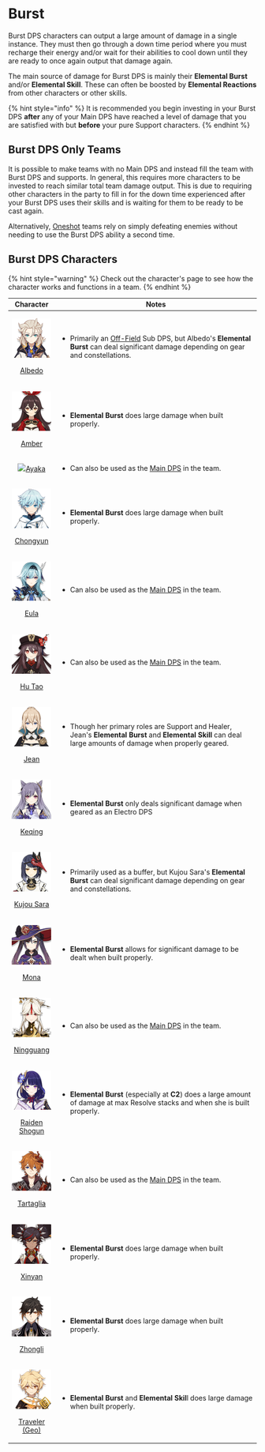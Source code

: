 # Burst

Burst DPS characters can output a large amount of damage in a single instance. They must then go through a down time period where you must recharge their energy and/or wait for their abilities to cool down until they are ready to once again output that damage again.

The main source of damage for Burst DPS is mainly their **Elemental Burst** and/or **Elemental Skill**. These can often be boosted by **Elemental Reactions** from other characters or other skills.

{% hint style="info" %}
It is recommended you begin investing in your Burst DPS **after** any of your Main DPS have reached a level of damage that you are satisfied with but **before** your pure Support characters.
{% endhint %}

## Burst DPS Only Teams

It is possible to make teams with no Main DPS and instead fill the team with Burst DPS and supports. In general, this requires more characters to be invested to reach similar total team damage output. This is due to requiring other characters in the party to fill in for the down time experienced after your Burst DPS uses their skills and is waiting for them to be ready to be cast again.

Alternatively, [Oneshot](../../teams/oneshot.md) teams rely on simply defeating enemies without needing to use the Burst DPS ability a second time.

## Burst DPS Characters

{% hint style="warning" %}
Check out the character's page to see how the character works and functions in a team.
{% endhint %}

|                                                                       Character                                                                       | Notes                                                                                                                                                                                                  |
| :---------------------------------------------------------------------------------------------------------------------------------------------------: | ------------------------------------------------------------------------------------------------------------------------------------------------------------------------------------------------------ |
|           <p><img src="../../.gitbook/assets/UI_AvatarIcon_Albedo.png" alt=""></p><p><a href="../../characters/geo/albedo.md">Albedo</a></p>          | <ul><li>Primarily an <a href="off-field.md">Off-Field</a> Sub DPS, but Albedo's <strong>Elemental Burst</strong> can deal significant damage depending on gear and constellations.</li></ul>           |
|            <p><img src="../../.gitbook/assets/UI_AvatarIcon_Amber.png" alt=""></p><p><a href="../../characters/pyro/amber.md">Amber</a></p>           | <ul><li><strong>Elemental Burst</strong> does large damage when built properly.</li></ul>                                                                                                              |
|                              ![](../../.gitbook/assets/UI\_AvatarIcon\_Ayaka.png)[Ayaka](../../characters/cryo/ayaka.md)                              | <ul><li>Can also be used as the <a href="../main-dps.md">Main DPS</a> in the team.</li></ul>                                                                                                           |
|       <p><img src="../../.gitbook/assets/UI_AvatarIcon_Chongyun.png" alt=""></p><p><a href="../../characters/cryo/chongyun.md">Chongyun</a></p>       | <ul><li><strong>Elemental Burst</strong> does large damage when built properly.</li></ul>                                                                                                              |
|             <p><img src="../../.gitbook/assets/UI_AvatarIcon_Eula.png" alt=""></p><p><a href="../../characters/cryo/eula.md">Eula</a></p>             | <ul><li>Can also be used as the <a href="../main-dps.md">Main DPS</a> in the team.</li></ul>                                                                                                           |
|           <p><img src="../../.gitbook/assets/UI_AvatarIcon_Hutao.png" alt=""></p><p><a href="../../characters/pyro/hu-tao.md">Hu Tao</a></p>          | <ul><li>Can also be used as the <a href="../main-dps.md">Main DPS</a> in the team.</li></ul>                                                                                                           |
|             <p><img src="../../.gitbook/assets/UI_AvatarIcon_Jean.png" alt=""></p><p><a href="../../characters/anemo/jean.md">Jean</a></p>            | <ul><li>Though her primary roles are Support and Healer, Jean's <strong>Elemental Burst</strong> and <strong>Elemental Skill</strong> can deal large amounts of damage when properly geared.</li></ul> |
|         <p><img src="../../.gitbook/assets/UI_AvatarIcon_Keqing.png" alt=""></p><p><a href="../../characters/electro/keqing.md">Keqing</a></p>        | <ul><li><strong>Elemental Burst</strong> only deals significant damage when geared as an Electro DPS</li></ul>                                                                                         |
|      <p><img src="../../.gitbook/assets/UI_AvatarIcon_Sara.png" alt=""></p><p><a href="../../characters/electro/kujou-sara.md">Kujou Sara</a></p>     | <ul><li>Primarily used as a buffer, but Kujou Sara's <strong>Elemental Burst</strong> can deal significant damage depending on gear and constellations.</li></ul>                                      |
|             <p><img src="../../.gitbook/assets/UI_AvatarIcon_Mona.png" alt=""></p><p><a href="../../characters/hydro/mona.md">Mona</a></p>            | <ul><li><strong>Elemental Burst</strong> allows for significant damage to be dealt when built properly.</li></ul>                                                                                      |
|      <p><img src="../../.gitbook/assets/UI_AvatarIcon_Ningguang.png" alt=""></p><p><a href="../../characters/geo/ningguang.md">Ningguang</a></p>      | <ul><li>Can also be used as the <a href="../main-dps.md">Main DPS</a> in the team.</li></ul>                                                                                                           |
| <p><img src="../../.gitbook/assets/UI_AvatarIcon_Shougun.png" alt=""></p><p><a href="../../characters/electro/raiden-shogun.md">Raiden Shogun</a></p> | <ul><li><strong>Elemental Burst</strong> (especially at <strong>C2</strong>) does a large amount of damage at max Resolve stacks and when she is built properly.</li></ul>                             |
|     <p><img src="../../.gitbook/assets/UI_AvatarIcon_Tartaglia.png" alt=""></p><p><a href="../../characters/hydro/tartaglia.md">Tartaglia</a></p>     | <ul><li>Can also be used as the <a href="../main-dps.md">Main DPS</a> in the team.</li></ul>                                                                                                           |
|          <p><img src="../../.gitbook/assets/UI_AvatarIcon_Xinyan.png" alt=""></p><p><a href="../../characters/pyro/xinyan.md">Xinyan</a></p>          | <ul><li><strong>Elemental Burst</strong> does large damage when built properly.</li></ul>                                                                                                              |
|         <p><img src="../../.gitbook/assets/UI_AvatarIcon_Zhongli.png" alt=""></p><p><a href="../../characters/geo/zhongli.md">Zhongli</a></p>         | <ul><li><strong>Elemental Burst</strong> does large damage when built properly.</li></ul>                                                                                                              |
|  <p><img src="../../.gitbook/assets/UI_AvatarIcon_Aether_Geo.png" alt=""></p><p><a href="../../characters/geo/traveler-geo.md">Traveler (Geo)</a></p> | <ul><li><strong>Elemental Burst</strong> and <strong>Elemental Skil</strong>l does large damage when built properly.</li></ul>                                                                         |
